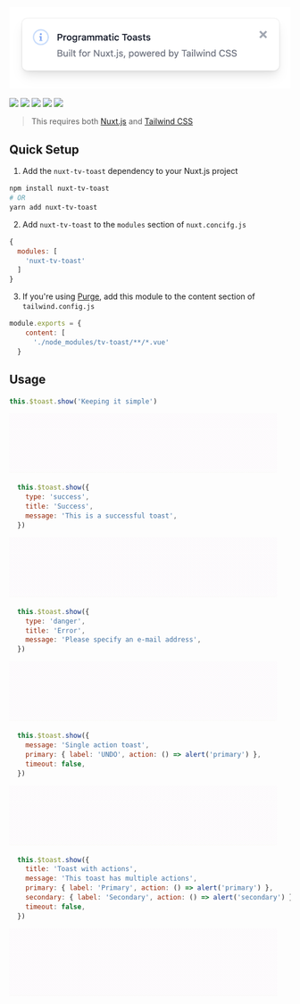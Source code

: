 <p align="center">
  <img src="media/toast.png" width="600" />
</p>

[![](https://img.shields.io/badge/nuxt.js-v2.14.3-04C690.svg?style=flat-square)](https://nuxtjs.org)
[![](https://img.shields.io/npm/v/tv-toast.svg?logo=npm&style=flat-square)](https://www.npmjs.com/package/tv-toast)
[![](https://img.shields.io/npm/dt/tv-toast.svg?style=flat-square)](https://www.npmjs.com/package/tv-toast)
[![](https://img.shields.io/badge/chat-on%20discord-7289DA.svg?logo=discord&style=flat-square)](https://discord.gg/enn4S6)
[![](https://img.shields.io/github/license/acidjazz/tv-toast?style=flat-square)](https://www.npmjs.com/package-tv-toast)


> This requires both [Nuxt.js](https://nuxtjs.org) and [Tailwind CSS](https://tailwindcss.nuxtjs.org)

## Quick Setup
1. Add the `nuxt-tv-toast` dependency to your Nuxt.js project
```bash
npm install nuxt-tv-toast
# OR
yarn add nuxt-tv-toast
```

2. Add `nuxt-tv-toast` to the `modules` section of `nuxt.concifg.js`
```js
{
  modules: [
    'nuxt-tv-toast'
  ]
}
```

3. If you're using [Purge](https://tailwindcss.com/docs/controlling-file-size), add this module to the content section of `tailwind.config.js`

```js
module.exports = {
    content: [
      './node_modules/tv-toast/**/*.vue'
  }
```


## Usage

```js
this.$toast.show('Keeping it simple')
```
![](media/simple.gif?raw=true)

```js
  this.$toast.show({
    type: 'success',
    title: 'Success',
    message: 'This is a successful toast',
  })
```
![](media/success.gif?raw=true)

```js
  this.$toast.show({
    type: 'danger',
    title: 'Error',
    message: 'Please specify an e-mail address',
  })
```
![](media/error.gif?raw=true)

```js
  this.$toast.show({
    message: 'Single action toast',
    primary: { label: 'UNDO', action: () => alert('primary') },
    timeout: false,
  })
```
![](media/action.gif?raw=true)


```js
  this.$toast.show({
    title: 'Toast with actions',
    message: 'This toast has multiple actions',
    primary: { label: 'Primary', action: () => alert('primary') },
    secondary: { label: 'Secondary', action: () => alert('secondary') },
    timeout: false,
  })
```
![](media/actions.gif?raw=true)

